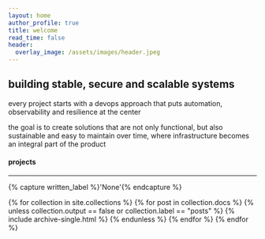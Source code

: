 ```yaml
---
layout: home
author_profile: true
title: welcome
read_time: false
header:
  overlay_image: /assets/images/header.jpeg
---
```


## building stable, secure and scalable systems

every project starts with a devops approach that puts automation, observability and resilience at the center

the goal is to create solutions that are not only functional, but also sustainable and easy to maintain over time, where infrastructure becomes an integral part of the product

#### projects
---

{% capture written_label %}'None'{% endcapture %}

{% for collection in site.collections %}
  {% for post in collection.docs %}
    {% unless collection.output == false or collection.label == "posts" %}
      {% include archive-single.html %}
    {% endunless %}
  {% endfor %}
{% endfor %}

<br />